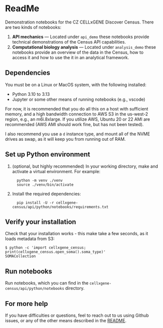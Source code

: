 # ReadMe

Demonstration notebooks for the CZ CELLxGENE Discover Census. There are two kinds of notebooks:

1. **API mechanics** — Located under `api_demo` these notebooks provide technical demonstrations of the Census API capabilities.
2. **Computational biology analysis** — Located under `analysis_demo` these notebooks provide an overview of the data in the Census, how to access it and how to use the it in an analytical framework.

## Dependencies

You must be on a Linux or MacOS system, with the following installed:

* Python 3.10 to 3.13
* Jupyter or some other means of running notebooks (e.g., vscode)

For now, it is recommended that you do all this on a host with sufficient memory,
and a high bandwidth connection to AWS S3 in the us-west-2 region, e.g., an m6i.8xlarge.
If you utilize AWS, Ubuntu 20 or 22 AMI are recommended (AWS AMI should work fine, but has
not been tested).

I also recommend you use a `d` instance type, and mount all of the NVME drives as swap,
as it will keep you from running out of RAM.

## Set up Python environment

1. (optional, but highly recommended) In your working directory, make and activate a virtual environment. For example:

    ```shell
      python -m venv ./venv
      source ./venv/bin/activate
    ```

2. Install the required dependencies:

    ```shell
      pip install -U -r cellxgene-census/api/python/notebooks/requirements.txt
    ```

## Verify your installation

Check that your installation works - this make take a few seconds, as it loads metadata from S3:

```shell
$ python -c 'import cellxgene_census; print(cellxgene_census.open_soma().soma_type)'
SOMACollection
```

## Run notebooks

Run notebooks, which you can find in the `cellxgene-census/api/python/notebooks` directory.

## For more help

If you have difficulties or questions, feel to reach out to us using Github issues, or any of the other means described in the [README](../../../README.md).
